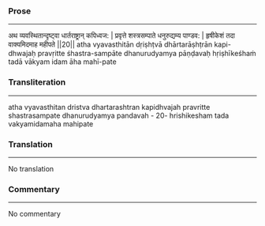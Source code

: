 ### Prose 
 --- 
अथ व्यवस्थितान्दृष्ट्वा धार्तराष्ट्रान् कपिध्वज: |
प्रवृत्ते शस्त्रसम्पाते धनुरुद्यम्य पाण्डव: |
हृषीकेशं तदा वाक्यमिदमाह महीपते ||20||
atha vyavasthitān dṛiṣhṭvā dhārtarāṣhṭrān kapi-dhwajaḥ
pravṛitte śhastra-sampāte dhanurudyamya pāṇḍavaḥ
hṛiṣhīkeśhaṁ tadā vākyam idam āha mahī-pate

### Transliteration 
 --- 
atha vyavasthitan dristva dhartarashtran kapidhvajah pravritte shastrasampate dhanurudyamya pandavah - 20- hrishikesham tada vakyamidamaha mahipate

### Translation 
 --- 
No translation

### Commentary 
 --- 
No commentary